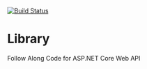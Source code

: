 [![Build Status](https://dev.azure.com/satyamutyalacoredeveloper/Library/_apis/build/status/SatyaMutyala.Library?branchName=master)](https://dev.azure.com/satyamutyalacoredeveloper/Library/_build/latest?definitionId=3&branchName=master)

# Library
Follow Along Code for ASP.NET Core Web API
